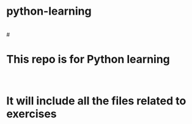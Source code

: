 # python-learning
<br>
# <h1> This repo is for Python learning </h1>
<br>
<h1>It will include all the files related to exercises </h1> 